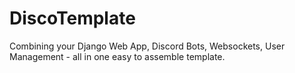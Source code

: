 # DiscoTemplate
Combining your Django Web App, Discord Bots, Websockets, User Management - all in one easy to assemble template.
